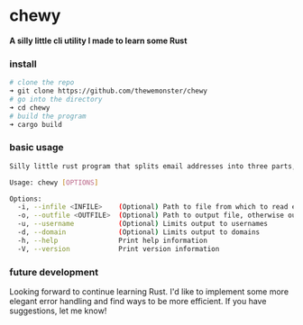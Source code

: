 # chewy

**A silly little cli utility I made to learn some Rust**

### install

```sh
# clone the repo
➜ git clone https://github.com/thewemonster/chewy
# go into the directory
➜ cd chewy
# build the program
➜ cargo build
```
### basic usage

```sh
Silly little rust program that splits email addresses into three parts, username, delimeter, and domain.

Usage: chewy [OPTIONS]

Options:
  -i, --infile <INFILE>    (Optional) Path to file from which to read email addresses, otherwise pipe input
  -o, --outfile <OUTFILE>  (Optional) Path to output file, otherwise output will be stdout
  -u, --username           (Optional) Limits output to usernames
  -d, --domain             (Optional) Limits output to domains
  -h, --help               Print help information
  -V, --version            Print version information
```

### future development

Looking forward to continue learning Rust. I'd like to implement some more elegant error handling and find ways to be more efficient. If you have suggestions, let me know!
